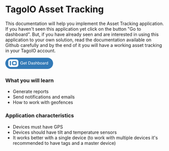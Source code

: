# TagoIO Asset Tracking

This documentation will help you implement the Asset Tracking application. If you haven't seen this application yet click on the button "Go to dashboard". But, if you have already seen and are interested in using this application to your own solution, read the documentation available on Github carefully and by the end of it you will have a working asset tracking in your TagoIO account.

[![Get Dashboard](https://raw.githubusercontent.com/tago-io/explore-asset-tracking/master/images/getdashboard.png?raw=true)](https://admin.develop.tago.io/explore)

### What you will learn
- Generate reports
- Send notifications and emails
- How to work with geofences

### Application characteristics
- Devices must have GPS
- Devices should have tilt and temperature sensors
- It works better with a single device (to work with multiple devices it's recommended to have tags and a master device)
